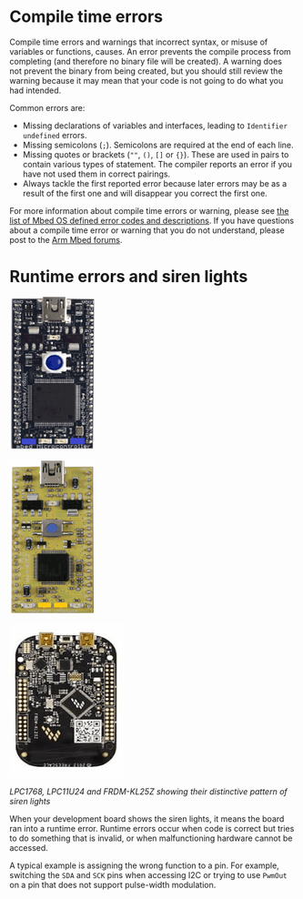 # Compile time errors

Compile time errors and warnings that incorrect syntax, or misuse of variables or functions, causes. An error prevents the compile process from completing (and therefore no binary file will be created). A warning does not prevent the binary from being created, but you should still review the warning because it may mean that your code is not going to do what you had intended.

Common errors are:

- Missing declarations of variables and interfaces, leading to `Identifier undefined` errors.
- Missing semicolons (`;`). Semicolons are required at the end of each line.
- Missing quotes or brackets (`""`, `()`, `[]` or `{}`). These are used in pairs to contain various types of statement. The compiler reports an error if you have not used them in correct pairings.
- Always tackle the first reported error because later errors may be as a result of the first one and will disappear you correct the first one.

For more information about compile time errors or warning, please see [the list of Mbed OS defined error codes and descriptions](../apis/error-handling.html#list-of-mbed-os-defined-error-codes-and-descriptions). If you have questions about a compile time error or warning that you do not understand, please post to the [Arm Mbed forums](https://os.mbed.com/questions/).

# Runtime errors and siren lights

<span class="images">![LPC1768 siren lights](../../images/lights1.gif)</span>

<span class="images">![LPC11U24 siren lights](../../images/lights2.gif)</span>

<span class="images">![FRMD-KL25Z siren lights](../../images/lights3.gif)</span>

*LPC1768, LPC11U24 and FRDM-KL25Z showing their distinctive pattern of siren lights*

When your development board shows the siren lights, it means the board ran into a runtime error. Runtime errors occur when code is correct but tries to do something that is invalid, or when malfunctioning hardware cannot be accessed.

A typical example is assigning the wrong function to a pin. For example, switching the `SDA` and `SCK` pins when accessing I2C or trying to use `PwmOut` on a pin that does not support pulse-width modulation.
